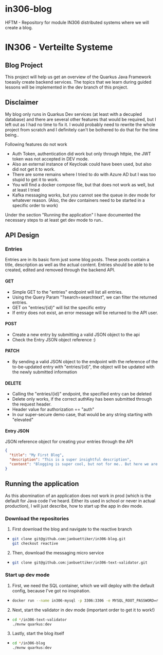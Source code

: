 # in306-blog

HFTM - Repository for module IN306 distributed systems where we will create a blog.

# IN306 - Verteilte Systeme

## Blog Project

This project will help us get an overview of the Quarkus Java Framework toeasily create backend services.
The topics that we learn during guided lessons will be implemented in the dev branch of this project.

## Disclaimer

My blog only runs in Quarkus Dev services (at least with a decupled database) and there are several other features
that would be required, but I left out as I had no time to fix it. I would probably need to rewrite the whole project
from scratch and I definitely can't be bothered to do that for the time being..

Following features do not work

- Auth Token, authentication did work but only through httpie, the JWT token was not accepted in DEV mode.
- Also an external instance of Keycloak could have been used, but also did not get it to work.
- There are some remains where I tried to do with Azure AD but I was too stupid to get it to work.
- You will find a docker compose file, but that does not work as well, but at least I tried
- Kafka messaging works, but you cannot see the queue in dev mode for whatever reason. (Also, the dev containers need to be started in a specific order to work)

Under the section "Running the application" I have documented the necessary steps to at least get dev mode to run..

## API Design

### Entries

Entries are in its basic form just some blog posts.
These posts contain a title, description as well as the actual content.
Entries should be able to be created, edited and removed through the backend API.

#### GET

- Simple GET to the "entries" endpoint will list all entries.
- Using the Query Param "?search=searchtext", we can filter the returned entries.
- GET on "entries/{id}" will list the specific entry
- If entry does not exist, an error message will be returned to the API user.

#### POST

- Create a new entry by submitting a valid JSON object to the api
- Check the Entry JSON object reference :)

#### PATCH

- By sending a valid JSON object to the endpoint with the reference of the to-be-updated entry with "entries/{id}", the object will be updated with the newly submitted information

#### DELETE

- Calling the "entries/{id}" endpoint, the specified entry can be deleted
- Delete only works, if the correct authKey has been submitted through the request header.
- Header value for authorization == "auth"
- In our super-secure demo case, that would be any string starting with "elevated"

#### Entry JSON

JSON reference object for creating your entries through the API

```json
{
  "title": "My First Blog",
  "description": "This is a super insightful description",
  "content": "Blogging is super cool, but not for me.. But here we are anyways, my disappointment is immeasurable and my day is ruined."
}
```

## Running the application

As this abomination of an application does not work in prod (which is the default for Java code I've heard. Either its used in school or never in actual production), I will just describe, how to start up the app in dev mode.

### Download the repositories

1. First download the blog and navigate to the reactive branch

- ```bash
  git clone git@github.com:janbuettiker/in306-blog.git
  git checkout reactive
  ```

2. Then, download the messaging micro service

- ```bash
  git clone git@github.com:janbuettiker/in306-text-validator.git
  ```

### Start up dev mode

1. First, we need the SQL container, which we will deploy with the default config, because I've got no inspiration.

- ```bash
  docker run --name in306-mysql -p 3306:3306 -e MYSQL_ROOT_PASSWORD=root -e MYSQL_USER=dbuser -e MYSQL_PASSWORD=dbuser -e MYSQL_DATABASE=blogdb -d mysql:latest
  ```

2. Next, start the validator in dev mode (important order to get it to work!)

- ```bash
  cd */in306-text-validator
  ./mvnw quarkus:dev
  ```

3. Lastly, start the blog itself

- ```bash
  cd */in306-blog
  ./mvnw quarkus:dev
  ```
